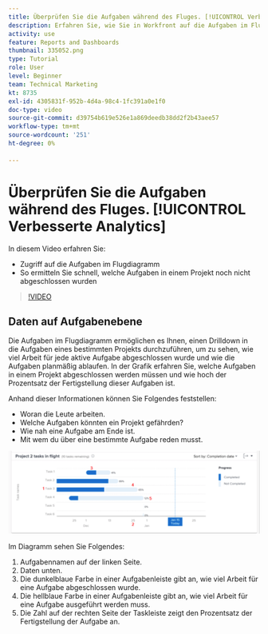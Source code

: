 ```yaml
---
title: Überprüfen Sie die Aufgaben während des Fluges. [!UICONTROL Verbesserte Analytics]
description: Erfahren Sie, wie Sie in Workfront auf die Aufgaben im Flugdiagramm zugreifen und wie Sie schnell feststellen können, welche Aufgaben in einem Projekt noch nicht abgeschlossen wurden.
activity: use
feature: Reports and Dashboards
thumbnail: 335052.png
type: Tutorial
role: User
level: Beginner
team: Technical Marketing
kt: 8735
exl-id: 4305831f-952b-4d4a-98c4-1fc391a0e1f0
doc-type: video
source-git-commit: d39754b619e526e1a869deedb38dd2f2b43aee57
workflow-type: tm+mt
source-wordcount: '251'
ht-degree: 0%

---
```


# Überprüfen Sie die Aufgaben während des Fluges. [!UICONTROL Verbesserte Analytics]

In diesem Video erfahren Sie:

* Zugriff auf die Aufgaben im Flugdiagramm
* So ermitteln Sie schnell, welche Aufgaben in einem Projekt noch nicht abgeschlossen wurden

>[!VIDEO](https://video.tv.adobe.com/v/335052/?quality=12)

## Daten auf Aufgabenebene

Die Aufgaben im Flugdiagramm ermöglichen es Ihnen, einen Drilldown in die Aufgaben eines bestimmten Projekts durchzuführen, um zu sehen, wie viel Arbeit für jede aktive Aufgabe abgeschlossen wurde und wie die Aufgaben planmäßig ablaufen. In der Grafik erfahren Sie, welche Aufgaben in einem Projekt abgeschlossen werden müssen und wie hoch der Prozentsatz der Fertigstellung dieser Aufgaben ist.

Anhand dieser Informationen können Sie Folgendes feststellen:

* Woran die Leute arbeiten.
* Welche Aufgaben könnten ein Projekt gefährden?
* Wie nah eine Aufgabe am Ende ist.
* Mit wem du über eine bestimmte Aufgabe reden musst.

![Ein Bild, das eine Aufgabe im Flugdiagramm mit Zahlen zu den in den nachstehenden Aufzählungszeichen beschriebenen Bereichen anzeigt](assets/section-2-11.png)

Im Diagramm sehen Sie Folgendes:

1. Aufgabennamen auf der linken Seite.
1. Daten unten.
1. Die dunkelblaue Farbe in einer Aufgabenleiste gibt an, wie viel Arbeit für eine Aufgabe abgeschlossen wurde.
1. Die hellblaue Farbe in einer Aufgabenleiste gibt an, wie viel Arbeit für eine Aufgabe ausgeführt werden muss.
1. Die Zahl auf der rechten Seite der Taskleiste zeigt den Prozentsatz der Fertigstellung der Aufgabe an.
